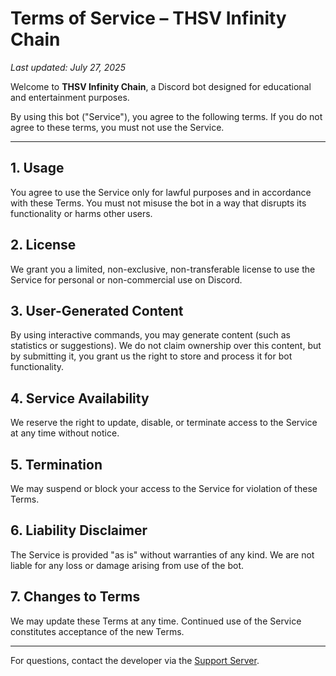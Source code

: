 
# Terms of Service – THSV Infinity Chain

_Last updated: July 27, 2025_

Welcome to **THSV Infinity Chain**, a Discord bot designed for educational and entertainment purposes.

By using this bot ("Service"), you agree to the following terms. If you do not agree to these terms, you must not use the Service.

---

## 1. Usage
You agree to use the Service only for lawful purposes and in accordance with these Terms. You must not misuse the bot in a way that disrupts its functionality or harms other users.

## 2. License
We grant you a limited, non-exclusive, non-transferable license to use the Service for personal or non-commercial use on Discord.

## 3. User-Generated Content
By using interactive commands, you may generate content (such as statistics or suggestions). We do not claim ownership over this content, but by submitting it, you grant us the right to store and process it for bot functionality.

## 4. Service Availability
We reserve the right to update, disable, or terminate access to the Service at any time without notice.

## 5. Termination
We may suspend or block your access to the Service for violation of these Terms.

## 6. Liability Disclaimer
The Service is provided "as is" without warranties of any kind. We are not liable for any loss or damage arising from use of the bot.

## 7. Changes to Terms
We may update these Terms at any time. Continued use of the Service constitutes acceptance of the new Terms.

---

For questions, contact the developer via the [Support Server](https://discord.com/invite/6QPgp6dkux).
